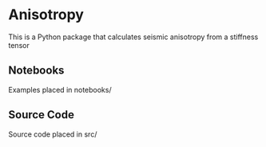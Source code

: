 # Anisotropy

This is a Python package that calculates seismic anisotropy from a stiffness tensor

## Notebooks

Examples placed in notebooks/

## Source Code

Source code placed in src/
